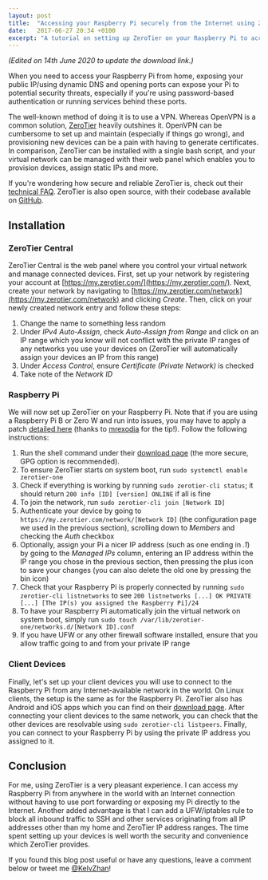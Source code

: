 ```yaml
---
layout: post
title:  "Accessing your Raspberry Pi securely from the Internet using ZeroTier"
date:   2017-06-27 20:34 +0100
excerpt: "A tutorial on setting up ZeroTier on your Raspberry Pi to access it away from home securely."
---
```


_(Edited on 14th June 2020 to update the download link.)_

When you need to access your Raspberry Pi from home, exposing your public IP/using dynamic DNS and opening ports can expose your Pi to potential security threats, especially if you're using password-based authentication or running services behind these ports.

The well-known method of doing it is to use a VPN. Whereas OpenVPN is a common solution, [ZeroTier](https://zerotier.com/) heavily outshines it. OpenVPN can be cumbersome to set up and maintain (especially if things go wrong), and provisioning new devices can be a pain with having to generate certificates. In comparison, ZeroTier can be installed with a single bash script, and your virtual network can be managed with their web panel which enables you to provision devices, assign static IPs and more.

If you're wondering how secure and reliable ZeroTier is, check out their [technical FAQ](https://support.zerotier.com/hc/en-us/articles/115001331927-Technical-FAQ). ZeroTier is also open source, with their codebase available on [GitHub](https://github.com/zerotier/ZeroTierOne).

## Installation

### ZeroTier Central

ZeroTier Central is the web panel where you control your virtual network and manage connected devices. First, set up your network by registering your account at [https://my.zerotier.com/](https://my.zerotier.com/). Next, create your network by navigating to  [https://my.zerotier.com/network](https://my.zerotier.com/network) and clicking _Create_. Then, click on your newly created network entry and follow these steps:

1. Change the name to something less random
2. Under _IPv4 Auto-Assign_, check _Auto-Assign from Range_ and click on an IP range which you know will not conflict with the private IP ranges of any networks you use your devices on (ZeroTier will automatically assign your devices an IP from this range)
3. Under _Access Control_, ensure _Certificate (Private Network)_ is checked
4. Take note of the _Network ID_

### Raspberry Pi

We will now set up ZeroTier on your Raspberry Pi. Note that if you are using a Raspberry Pi B or Zero W and run into issues, you may have to apply a patch [detailed here](https://github.com/zerotier/ZeroTierOne/issues/510#issuecomment-351093694) (thanks to [mrexodia](https://iamkelv.in/blog/2017/06/zerotier.html#comment-3658807685) for the tip!). Follow the following instructions:

1. Run the shell command under their [download page](https://www.zerotier.com/download.shtml) (the more secure, GPG option is recommended).
2. To ensure ZeroTier starts on system boot, run `sudo systemctl enable zerotier-one`
3. Check if everything is working by running `sudo zerotier-cli status`; it should return `200 info [ID] [version] ONLINE` if all is fine
4. To join the network, run `sudo zerotier-cli join [Network ID]`
5. Authenticate your device by going to `https://my.zerotier.com/network/[Network ID]` (the configuration page we used in the previous section), scrolling down to _Members_ and checking the _Auth_ checkbox
6. Optionally, assign your Pi a nicer IP address (such as one ending in _.1_) by going to the _Managed IPs_ column, entering an IP address within the IP range you chose in the previous section, then pressing the plus icon to save your changes (you can also delete the old one by pressing the bin icon)
7. Check that your Raspberry Pi is properly connected by running `sudo zerotier-cli listnetworks` to see `200 listnetworks [...] OK PRIVATE [...] [The IP(s) you assigned the Raspberry Pi]/24`
8. To have your Raspberry Pi automatically join the virtual network on system boot, simply run `sudo touch /var/lib/zerotier-one/networks.d/[Network ID].conf`
9. If you have UFW or any other firewall software installed, ensure that you allow traffic going to and from your private IP range

### Client Devices

Finally, let's set up your client devices you will use to connect to the Raspberry Pi from any Internet-available network in the world. On Linux clients, the setup is the same as for the Raspberry Pi. ZeroTier also has Android and iOS apps which you can find on their [download page](https://www.zerotier.com/download.shtml). After connecting your client devices to the same network, you can check that the other devices are resolvable using `sudo zerotier-cli listpeers`. Finally, you can connect to your Raspberry Pi by using the private IP address you assigned to it.

## Conclusion

For me, using ZeroTier is a very pleasant experience. I can access my Raspberry Pi from anywhere in the world with an Internet connection without having to use port forwarding or exposing my Pi directly to the Internet. Another added advantage is that I can add a UFW/iptables rule to block all inbound traffic to SSH and other services originating from all IP addresses other than my home and ZeroTier IP address ranges. The time spent setting up your devices is well worth the security and convenience which ZeroTier provides.

If you found this blog post useful or have any questions, leave a comment below or tweet me [@KelvZhan](https://twitter.com/KelvZhan)!
